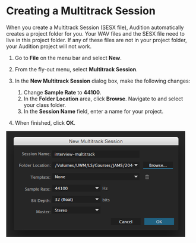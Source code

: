 # Creating a Multitrack Session

When you create a Multitrack Session \(SESX file\), Audition automatically creates a project folder for you. Your WAV files and the SESX file need to live in this project folder. If any of these files are not in your project folder, your Audition project will not work.

1. Go to **File** on the menu bar and select **New**.
2. From the fly-out menu, select **Multitrack Session**.
3. In the **New Multitrack Session** dialog box, make the following changes:  
   1. Change **Sample Rate** to **44100**.  
   2. In the **Folder Location** area, click **Browse**. Navigate to and select your class folder.  
   3. In the **Session Name** field, enter a name for your project.

4. When finished, click **OK**.

![Creating a Multitrack Session.](/assets/creating-multitrack-session.png)

